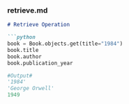 
### **retrieve.md**
```markdown
# Retrieve Operation

```python
book = Book.objects.get(title="1984")
book.title
book.author
book.publication_year

#Output# 
'1984'
'George Orwell'
1949
